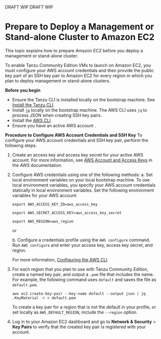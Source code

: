 DRAFT WIP DRAFT WIP

<!-- Taken from: https://github.com/vmware-tanzu-private/tkg-docs/tree/main/tkg-docs.vmware.com/aws -->
# Prepare to Deploy a Management or Stand-alone Cluster to Amazon EC2

This topic explains how to prepare Amazon EC2 before you deploy a management or stand-alone cluster.

To enable Tanzu Community Edition VMs to launch on Amazon EC2, you must configure your AWS account credentials and then provide the public key part of an SSH key pair to Amazon EC2 for every region in which you plan to deploy management or stand-alone clusters.

**Before you begin**

- Ensure the Tanzu CLI is installed locally on the bootstrap machine. See [Install the Tanzu CLI](../install-cli.md).
- Install [`jq`]( https://stedolan.github.io/jq/download/) locally on the bootstrap machine. The AWS CLI uses `jq` to process JSON when creating SSH key pairs. 
- Install the [AWS CLI]( https://docs.aws.amazon.com/cli/latest/userguide/install-cliv2.html).
- Ensure you have an active AWS account .


**Procedure to Configure AWS Account Credentials and SSH Key**
To configure your AWS account credentials and SSH key pair, perform the following steps.

1. Create an access key and access key secret for your active AWS account. For more information, see
[AWS Account and Access Keys](https://docs.aws.amazon.com/powershell/latest/userguide/pstools-appendix-sign-up.html) in the AWS documentation. 

2. Configure AWS credentials using one of the following methods:
    a. Set local environment variables on your local bootstrap machine. To use local environment variables, you specify your AWS account credentials statically in local environment variables. Set the following environment variables for your AWS account:

    ``export AWS_ACCESS_KEY_ID=aws_access_key``

    ``export AWS_SECRET_ACCESS_KEY=aws_access_key_secret``

    ``export AWS_REGION=aws_region``

    or

    b. Configure a credentials profile using the ``AWS configure`` command. Run ``AWS configure`` and enter your access key, access key secret, and region. 
    
    For more information,  [Configuring the AWS CLI](https://docs.aws.amazon.com/cli/latest/userguide/cli-chap-configure.html).

3. For each region that you plan to use with Tanzu Community Edition, create a named key pair, and output a `.pem` file that includes the name. For example, the following command uses `default` and saves the file as `default.pem`.

   ```
   aws ec2 create-key-pair --key-name default --output json | jq .KeyMaterial -r > default.pem
   ```
   To create a key pair for a region that is not the default in your profile, or set locally as `AWS_DEFAULT_REGION`, include the `--region` option.

4. Log in to your Amazon EC2 dashboard and go to **Network & Security** > **Key Pairs** to verify that the created key pair is registered with your account.



